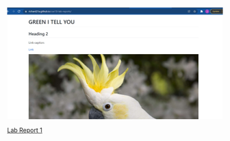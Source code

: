 ![Image](website1.png)


[Lab Report 1](https://<your-username>.github.io/<your-lab-reports-repo>/lab-report-1-week-2.html)

